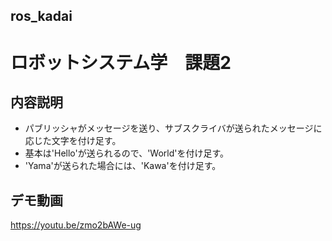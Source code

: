 ## ros_kadai
# ロボットシステム学　課題2

## 内容説明
+ パブリッシャがメッセージを送り、サブスクライバが送られたメッセージに応じた文字を付け足す。
+ 基本は'Hello'が送られるので、'World'を付け足す。
+ 'Yama'が送られた場合には、'Kawa'を付け足す。

## デモ動画
https://youtu.be/zmo2bAWe-ug
